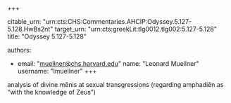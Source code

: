 +++


citable_urn: "urn:cts:CHS:Commentaries.AHCIP:Odyssey.5.127-5.128.HwBs2nt"
target_urn: "urn:cts:greekLit:tlg0012.tlg002:5.127-5.128"
title: "Odyssey 5.127-5.128"

authors:
- email: "muellner@chs.harvard.edu"
  name: "Leonard Muellner"
  username: "lmuellner"
+++

<p>analysis of divine mēnis at sexual transgressions (regarding amphadiēn as “with the knowledge of Zeus”)</p>